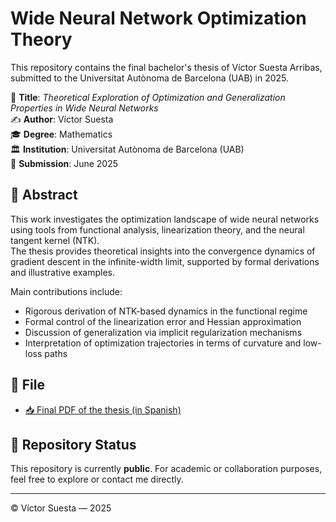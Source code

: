 # Wide Neural Network Optimization Theory

This repository contains the final bachelor's thesis of Víctor Suesta Arribas, submitted to the Universitat Autònoma de Barcelona (UAB) in 2025.

📘 **Title**: *Theoretical Exploration of Optimization and Generalization Properties in Wide Neural Networks*  
✍️ **Author**: Víctor Suesta  
🎓 **Degree**: Mathematics  
🏛️ **Institution**: Universitat Autònoma de Barcelona (UAB)  
📅 **Submission**: June 2025  

## 🧠 Abstract

This work investigates the optimization landscape of wide neural networks using tools from functional analysis, linearization theory, and the neural tangent kernel (NTK).  
The thesis provides theoretical insights into the convergence dynamics of gradient descent in the infinite-width limit, supported by formal derivations and illustrative examples.

Main contributions include:
- Rigorous derivation of NTK-based dynamics in the functional regime  
- Formal control of the linearization error and Hessian approximation  
- Discussion of generalization via implicit regularization mechanisms  
- Interpretation of optimization trajectories in terms of curvature and low-loss paths

## 📄 File

- [📥 Final PDF of the thesis (in Spanish)](https://github.com/Suesta/wide-nn-optimization-theory/raw/main/TFG__Wide_Neural_Network_Optimization_Thesis.pdf)

## 📌 Repository Status

This repository is currently **public**. For academic or collaboration purposes, feel free to explore or contact me directly.

---

© Víctor Suesta — 2025
